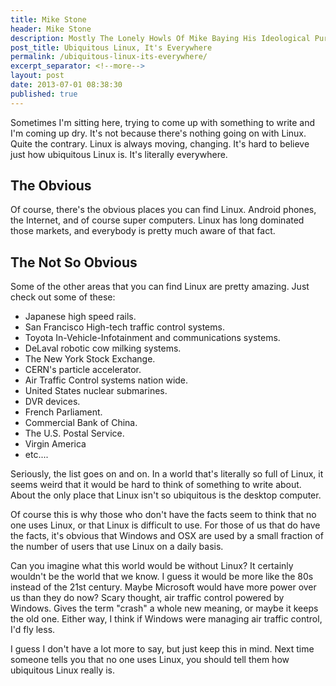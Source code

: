 ```yaml
---
title: Mike Stone
header: Mike Stone
description: Mostly The Lonely Howls Of Mike Baying His Ideological Purity At The Moon
post_title: Ubiquitous Linux, It's Everywhere
permalink: /ubiquitous-linux-its-everywhere/
excerpt_separator: <!--more-->
layout: post
date: 2013-07-01 08:38:30
published: true
---
```



Sometimes I'm sitting here, trying to come up with something to write and I'm coming up dry. It's not because there's nothing going on with Linux. Quite the contrary. Linux is always moving, changing. It's hard to believe just how ubiquitous Linux is. It's literally everywhere.

<!--more-->

## The Obvious

Of course, there's the obvious places you can find Linux. Android phones, the Internet, and of course super computers. Linux has long dominated those markets, and everybody is pretty much aware of that fact.

## The Not So Obvious

Some of the other areas that you can find Linux are pretty amazing. Just check out some of these:

- Japanese high speed rails.
- San Francisco High-tech traffic control systems.
- Toyota In-Vehicle-Infotainment and communications systems.
- DeLaval robotic cow milking systems.
- The New York Stock Exchange.
- CERN's particle accelerator.
- Air Traffic Control systems nation wide.
- United States nuclear submarines.
- DVR devices.
- French Parliament.
- Commercial Bank of China.
- The U.S. Postal Service.
- Virgin America
- etc....

Seriously, the list goes on and on. In a world that's literally so full of Linux, it seems weird that it would be hard to think of something to write about. About the only place that Linux isn't so ubiquitous is the desktop computer.

Of course this is why those who don't have the facts seem to think that no one uses Linux, or that Linux is difficult to use. For those of us that do have the facts, it's obvious that Windows and OSX are used by a small fraction of the number of users that use Linux on a daily basis.

Can you imagine what this world would be without Linux? It certainly wouldn't be the world that we know. I guess it would be more like the 80s instead of the 21st century. Maybe Microsoft would have more power over us than they do now? Scary thought, air traffic control powered by Windows. Gives the term "crash" a whole new meaning, or maybe it keeps the old one. Either way, I think if Windows were managing air traffic control, I'd fly less.

I guess I don't have a lot more to say, but just keep this in mind. Next time someone tells you that no one uses Linux, you should tell them how ubiquitous Linux really is.
